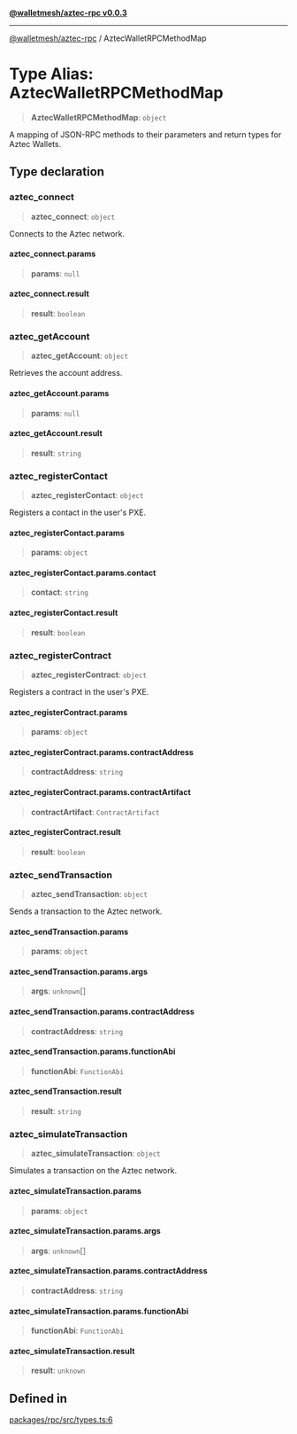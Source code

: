 [**@walletmesh/aztec-rpc v0.0.3**](../README.md)

***

[@walletmesh/aztec-rpc](../globals.md) / AztecWalletRPCMethodMap

# Type Alias: AztecWalletRPCMethodMap

> **AztecWalletRPCMethodMap**: `object`

A mapping of JSON-RPC methods to their parameters and return types for Aztec Wallets.

## Type declaration

### aztec\_connect

> **aztec\_connect**: `object`

Connects to the Aztec network.

#### aztec\_connect.params

> **params**: `null`

#### aztec\_connect.result

> **result**: `boolean`

### aztec\_getAccount

> **aztec\_getAccount**: `object`

Retrieves the account address.

#### aztec\_getAccount.params

> **params**: `null`

#### aztec\_getAccount.result

> **result**: `string`

### aztec\_registerContact

> **aztec\_registerContact**: `object`

Registers a contact in the user's PXE.

#### aztec\_registerContact.params

> **params**: `object`

#### aztec\_registerContact.params.contact

> **contact**: `string`

#### aztec\_registerContact.result

> **result**: `boolean`

### aztec\_registerContract

> **aztec\_registerContract**: `object`

Registers a contract in the user's PXE.

#### aztec\_registerContract.params

> **params**: `object`

#### aztec\_registerContract.params.contractAddress

> **contractAddress**: `string`

#### aztec\_registerContract.params.contractArtifact

> **contractArtifact**: `ContractArtifact`

#### aztec\_registerContract.result

> **result**: `boolean`

### aztec\_sendTransaction

> **aztec\_sendTransaction**: `object`

Sends a transaction to the Aztec network.

#### aztec\_sendTransaction.params

> **params**: `object`

#### aztec\_sendTransaction.params.args

> **args**: `unknown`[]

#### aztec\_sendTransaction.params.contractAddress

> **contractAddress**: `string`

#### aztec\_sendTransaction.params.functionAbi

> **functionAbi**: `FunctionAbi`

#### aztec\_sendTransaction.result

> **result**: `string`

### aztec\_simulateTransaction

> **aztec\_simulateTransaction**: `object`

Simulates a transaction on the Aztec network.

#### aztec\_simulateTransaction.params

> **params**: `object`

#### aztec\_simulateTransaction.params.args

> **args**: `unknown`[]

#### aztec\_simulateTransaction.params.contractAddress

> **contractAddress**: `string`

#### aztec\_simulateTransaction.params.functionAbi

> **functionAbi**: `FunctionAbi`

#### aztec\_simulateTransaction.result

> **result**: `unknown`

## Defined in

[packages/rpc/src/types.ts:6](https://github.com/WalletMesh/aztec/blob/9ffb568c7c00c5db0719c32c2261d4f8d51237ea/packages/rpc/src/types.ts#L6)
